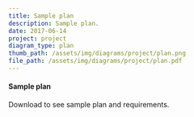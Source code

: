 ```yaml
---
title: Sample plan
description: Sample plan.
date: 2017-06-14
project: project
diagram_type: plan
thumb_path: /assets/img/diagrams/project/plan.png
file_path: /assets/img/diagrams/project/plan.pdf
---
```

#### Sample plan
Download to see sample plan and requirements.
